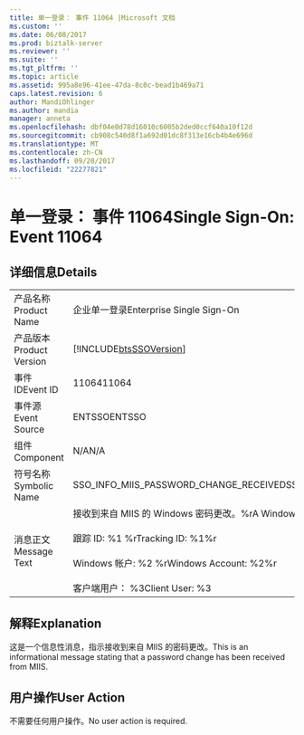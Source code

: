 ```yaml
---
title: 单一登录： 事件 11064 |Microsoft 文档
ms.custom: ''
ms.date: 06/08/2017
ms.prod: biztalk-server
ms.reviewer: ''
ms.suite: ''
ms.tgt_pltfrm: ''
ms.topic: article
ms.assetid: 995a8e96-41ee-47da-8c0c-bead1b469a71
caps.latest.revision: 6
author: MandiOhlinger
ms.author: mandia
manager: anneta
ms.openlocfilehash: dbf04e0d78d16010c6005b2ded0ccf640a10f12d
ms.sourcegitcommit: cb908c540d8f1a692d01dc8f313e16cb4b4e696d
ms.translationtype: MT
ms.contentlocale: zh-CN
ms.lasthandoff: 09/20/2017
ms.locfileid: "22277821"
---
```

# <a name="single-sign-on-event-11064"></a><span data-ttu-id="eb376-102">单一登录： 事件 11064</span><span class="sxs-lookup"><span data-stu-id="eb376-102">Single Sign-On: Event 11064</span></span>
## <a name="details"></a><span data-ttu-id="eb376-103">详细信息</span><span class="sxs-lookup"><span data-stu-id="eb376-103">Details</span></span>  
  
|||  
|-|-|  
|<span data-ttu-id="eb376-104">产品名称</span><span class="sxs-lookup"><span data-stu-id="eb376-104">Product Name</span></span>|<span data-ttu-id="eb376-105">企业单一登录</span><span class="sxs-lookup"><span data-stu-id="eb376-105">Enterprise Single Sign-On</span></span>|  
|<span data-ttu-id="eb376-106">产品版本</span><span class="sxs-lookup"><span data-stu-id="eb376-106">Product Version</span></span>|[!INCLUDE[btsSSOVersion](../includes/btsssoversion-md.md)]|  
|<span data-ttu-id="eb376-107">事件 ID</span><span class="sxs-lookup"><span data-stu-id="eb376-107">Event ID</span></span>|<span data-ttu-id="eb376-108">11064</span><span class="sxs-lookup"><span data-stu-id="eb376-108">11064</span></span>|  
|<span data-ttu-id="eb376-109">事件源</span><span class="sxs-lookup"><span data-stu-id="eb376-109">Event Source</span></span>|<span data-ttu-id="eb376-110">ENTSSO</span><span class="sxs-lookup"><span data-stu-id="eb376-110">ENTSSO</span></span>|  
|<span data-ttu-id="eb376-111">组件</span><span class="sxs-lookup"><span data-stu-id="eb376-111">Component</span></span>|<span data-ttu-id="eb376-112">N/A</span><span class="sxs-lookup"><span data-stu-id="eb376-112">N/A</span></span>|  
|<span data-ttu-id="eb376-113">符号名称</span><span class="sxs-lookup"><span data-stu-id="eb376-113">Symbolic Name</span></span>|<span data-ttu-id="eb376-114">SSO_INFO_MIIS_PASSWORD_CHANGE_RECEIVED</span><span class="sxs-lookup"><span data-stu-id="eb376-114">SSO_INFO_MIIS_PASSWORD_CHANGE_RECEIVED</span></span>|  
|<span data-ttu-id="eb376-115">消息正文</span><span class="sxs-lookup"><span data-stu-id="eb376-115">Message Text</span></span>|<span data-ttu-id="eb376-116">接收到来自 MIIS 的 Windows 密码更改。%r</span><span class="sxs-lookup"><span data-stu-id="eb376-116">A Windows password change was received from MIIS.%r</span></span><br /><br /> <span data-ttu-id="eb376-117">跟踪 ID: %1 %r</span><span class="sxs-lookup"><span data-stu-id="eb376-117">Tracking ID: %1%r</span></span><br /><br /> <span data-ttu-id="eb376-118">Windows 帐户: %2 %r</span><span class="sxs-lookup"><span data-stu-id="eb376-118">Windows Account: %2%r</span></span><br /><br /> <span data-ttu-id="eb376-119">客户端用户： %3</span><span class="sxs-lookup"><span data-stu-id="eb376-119">Client User: %3</span></span>|  
  
## <a name="explanation"></a><span data-ttu-id="eb376-120">解释</span><span class="sxs-lookup"><span data-stu-id="eb376-120">Explanation</span></span>  
 <span data-ttu-id="eb376-121">这是一个信息性消息，指示接收到来自 MIIS 的密码更改。</span><span class="sxs-lookup"><span data-stu-id="eb376-121">This is an informational message stating that a password change has been received from MIIS.</span></span>  
  
## <a name="user-action"></a><span data-ttu-id="eb376-122">用户操作</span><span class="sxs-lookup"><span data-stu-id="eb376-122">User Action</span></span>  
 <span data-ttu-id="eb376-123">不需要任何用户操作。</span><span class="sxs-lookup"><span data-stu-id="eb376-123">No user action is required.</span></span>